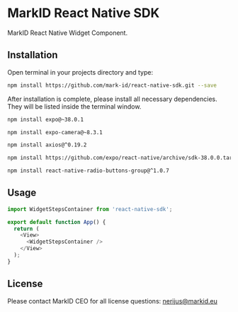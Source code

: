 # MarkID React Native SDK

MarkID React Native Widget Component. 

## Installation

Open terminal in your projects directory and type:

```bash
npm install https://github.com/mark-id/react-native-sdk.git --save     
```

After installation is complete, please install all necessary dependencies. They
will be listed inside the terminal window.

```bash
npm install expo@~38.0.1
```

```bash
npm install expo-camera@~8.3.1      
```

```bash
npm install axios@^0.19.2    
```

```bash
npm install https://github.com/expo/react-native/archive/sdk-38.0.0.tar.gz    
```

```bash
npm install react-native-radio-buttons-group@^1.0.7
```

## Usage

```javascript
import WidgetStepsContainer from 'react-native-sdk';

export default function App() {
  return (
    <View>
      <WidgetStepsContainer />
    </View>
  );
}
```

## License
Please contact MarkID CEO for all license questions:
nerijus@markid.eu